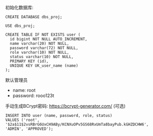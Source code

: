 初始化数据库:
```
CREATE DATABASE dbs_proj;
```
```
USE dbs_proj;
```
```
CREATE TABLE IF NOT EXISTS user (
  id bigint NOT NULL AUTO_INCREMENT,
  name varchar(20) NOT NULL,
  password varchar(72) NOT NULL,
  role varchar(10) NOT NULL,
  status varchar(10) NOT NULL,
  PRIMARY KEY (id),
  UNIQUE KEY UK_user_name (name)
);

```
默认管理员
- name: root
- password: rooo123t

手动生成BCrypt密码: https://bcrypt-generator.com/ (可选)
```
INSERT INTO user (name, password, role, status) 
VALUES ('root', '$2a$11$2vsRBrG6UxCH9ABy/KCNXuOPv5GS68RxUmTa8bayPub.kGHZDCHW6', 'ADMIN', 'APPROVED');
```
